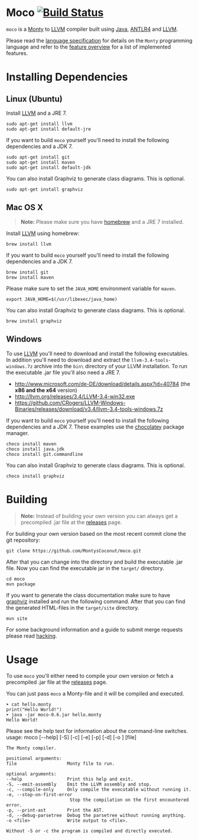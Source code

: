
Moco [![Build Status](https://travis-ci.org/MontysCoconut/moco.svg?branch=master)](https://travis-ci.org/MontysCoconut/moco)
====

`moco` is a [Monty](http://montyscoconut.github.io/) to
[LLVM](http://llvm.org/) compiler built using
[Java](https://www.java.com/en/), [ANTLR4](http://www.antlr.org/) and
[LLVM](http://llvm.org/).

Please read the [language
specification](http://montyscoconut.github.io/downloads.html) for
details on the `Monty` programming language and refer to the [feature
overview](FEATURES.md) for a list of implemented features.

Installing Dependencies
=======================

Linux (Ubuntu)
--------------

Install [LLVM](http://llvm.org/) and a JRE 7.

    sudo apt-get install llvm
    sudo apt-get install default-jre

If you want to build `moco` yourself you'll need to install the following
dependencies and a JDK 7.

    sudo apt-get install git
    sudo apt-get install maven
    sudo apt-get install default-jdk

You can also install Graphviz to generate class diagrams. This is optional.

    sudo apt-get install graphviz

Mac OS X
--------

> **Note:** Please make sure you have [homebrew](http://brew.sh/) and a JRE 7
installed.

Install [LLVM](http://llvm.org/) using homebrew:

    brew install llvm

If you want to build `moco` yourself you'll need to install the following
dependencies and a JDK 7.

    brew install git
    brew install maven

Please make sure to set the `JAVA_HOME` environment variable for `maven`.

    export JAVA_HOME=$(/usr/libexec/java_home)

You can also install Graphviz to generate class diagrams. This is optional.

    brew install graphviz

Windows
-------

To use [LLVM](http://llvm.org/) you'll need to download and install the
following executables. In addition you'll need to download and extract the
`llvm-3.4-tools-windows.7z` archive into the `bin\` directory of your LLVM
installation. To run the executable .jar file you'll also need a JRE 7.


- http://www.microsoft.com/de-DE/download/details.aspx?id=40784 (the **x86 and
  the x64** version)
- http://llvm.org/releases/3.4/LLVM-3.4-win32.exe
- https://github.com/CRogers/LLVM-Windows-Binaries/releases/download/v3.4/llvm-3.4-tools-windows.7z

If you want to build `moco` yourself you'll need to install the following
dependencies and a JDK 7. These examples use the
[chocolatey](https://chocolatey.org/) package manager.

    choco install maven
    choco install java.jdk
    choco install git.commandline

You can also install Graphviz to generate class diagrams. This is optional.

    choco install graphviz

Building
========

> **Note:** Instead of building your own version you can always get a
precompiled .jar file at the
[releases](https://github.com/MontysCoconut/moco/releases) page.

For building your own version based on the most recent commit clone the git
repository:

    git clone https://github.com/MontysCoconut/moco.git

After that you can change into the directory and build the executable
.jar file. Now you can find the executable jar in the `target/` directory.

    cd moco
    mvn package

If you want to generate the class documentation make sure to have
[graphviz](http://www.graphviz.org/) installed and run the following command.
After that you can find the generated HTML-files in the `target/site`
directory.

    mvn site

For some background information and a guide to submit merge requests please
read [hacking](HACKING.md).

Usage
=====

To use `moco` you'll either need to compile your own version or fetch a
precompiled .jar file at the
[releases](https://github.com/MontysCoconut/moco/releases) page.

You can just pass `moco` a Monty-file and it will be compiled and executed.

    ➤ cat hello.monty
    print("Hello World!")
    ➤ java -jar moco-0.6.jar hello.monty
    Hello World!

Please see the help text for information about the command-line switches.
    usage: moco [--help] [-S] [-c] [-e] [-p] [-d] [-o <file>] [file]

    The Monty compiler.

    positional arguments:
    file                   Monty file to run.

    optional arguments:
    --help                 Print this help and exit.
    -S, --emit-assembly    Emit the LLVM assembly and stop.
    -c, --compile-only     Only compile the executable without running it.
    -e, --stop-on-first-error
                            Stop the compilation on the first encountered error.
    -p, --print-ast        Print the AST.
    -d, --debug-parsetree  Debug the parsetree without running anything.
    -o <file>              Write output to <file>.

    Without -S or -c the program is compiled and directly executed.
